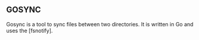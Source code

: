 ## GOSYNC

Gosync is a tool to sync files between two directories. It is written in Go and uses the [fsnotify].